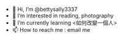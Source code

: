 - 👋 Hi, I’m @bettysally3337
- 👀 I’m interested in reading, photography
- 🌱 I’m currently learning <如何改變一個人>
- 📫 How to reach me : email me

<!---
bettysally3337/bettysally3337 is a ✨ special ✨ repository because its `README.md` (this file) appears on your GitHub profile.
You can click the Preview link to take a look at your changes.
--->
